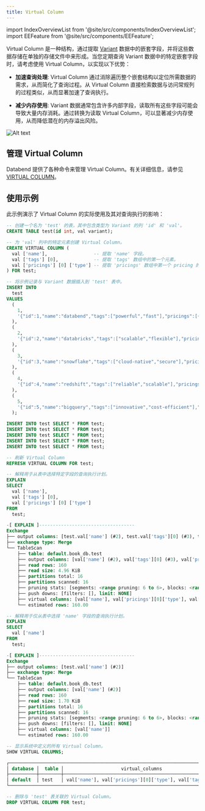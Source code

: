 ```yaml
---
title: Virtual Column
---
```


import IndexOverviewList from '@site/src/components/IndexOverviewList';
import EEFeature from '@site/src/components/EEFeature';

<EEFeature featureName='VIRTUAL COLUMN'/>

Virtual Column 是一种结构，通过提取 [Variant](/sql/sql-reference/data-types/variant) 数据中的嵌套字段，并将这些数据存储在单独的存储文件中来形成。当您定期查询 Variant 数据中的特定嵌套字段时，请考虑使用 Virtual Column，以实现以下优势：

- **加速查询处理**: Virtual Column 通过消除遍历整个嵌套结构以定位所需数据的需求，从而简化了查询过程。从 Virtual Column 直接检索数据与访问常规列的过程类似，从而显著加速了查询执行。

- **减少内存使用**: Variant 数据通常包含许多内部字段，读取所有这些字段可能会导致大量内存消耗。通过转换为读取 Virtual Column，可以显著减少内存使用，从而降低潜在的内存溢出风险。

![Alt text](/img/sql/virtual-column.png)

## 管理 Virtual Column

Databend 提供了各种命令来管理 Virtual Column。有关详细信息，请参见 [VIRTUAL COLUMN](/sql/sql-reference/data-types/variant/)。

## 使用示例

此示例演示了 Virtual Column 的实际使用及其对查询执行的影响：

```sql
-- 创建一个名为 'test' 的表，其中包含类型为 Variant 的列 'id' 和 'val'。
CREATE TABLE test(id int, val variant);

-- 为 'val' 列中的特定元素创建 Virtual Column。
CREATE VIRTUAL COLUMN (
  val ['name'],                 -- 提取 'name' 字段。
  val ['tags'] [0],             -- 提取 'tags' 数组中的第一个元素。
  val ['pricings'] [0] ['type'] -- 提取 'pricings' 数组中第一个 pricing 的 'type' 字段。
) FOR test;

-- 将示例记录与 Variant 数据插入到 'test' 表中。
INSERT INTO
  test
VALUES
  (
    1,
    '{"id":1,"name":"databend","tags":["powerful","fast"],"pricings":[{"type":"Standard","price":"Pay as you go"},{"type":"Enterprise","price":"Custom"}]}'
  ),
  (
    2,
    '{"id":2,"name":"databricks","tags":["scalable","flexible"],"pricings":[{"type":"Free","price":"Trial"},{"type":"Premium","price":"Subscription"}]}'
  ),
  (
    3,
    '{"id":3,"name":"snowflake","tags":["cloud-native","secure"],"pricings":[{"type":"Basic","price":"Pay per second"},{"type":"Enterprise","price":"Annual"}]}'
  ),
  (
    4,
    '{"id":4,"name":"redshift","tags":["reliable","scalable"],"pricings":[{"type":"On-Demand","price":"Pay per usage"},{"type":"Reserved","price":"1 year contract"}]}'
  ),
  (
    5,
    '{"id":5,"name":"bigquery","tags":["innovative","cost-efficient"],"pricings":[{"type":"Flat Rate","price":"Monthly"},{"type":"Flex","price":"Per query"}]}'
  );

INSERT INTO test SELECT * FROM test;
INSERT INTO test SELECT * FROM test;
INSERT INTO test SELECT * FROM test;
INSERT INTO test SELECT * FROM test;
INSERT INTO test SELECT * FROM test;

-- 刷新 Virtual Column
REFRESH VIRTUAL COLUMN FOR test;

-- 解释用于从表中选择特定字段的查询执行计划。
EXPLAIN
SELECT
  val ['name'],
  val ['tags'] [0],
  val ['pricings'] [0] ['type']
FROM
  test;

-[ EXPLAIN ]-----------------------------------
Exchange
├── output columns: [test.val['name'] (#2), test.val['tags'][0] (#3), test.val['pricings'][0]['type'] (#4)]
├── exchange type: Merge
└── TableScan
    ├── table: default.book_db.test
    ├── output columns: [val['name'] (#2), val['tags'][0] (#3), val['pricings'][0]['type'] (#4)]
    ├── read rows: 160
    ├── read size: 4.96 KiB
    ├── partitions total: 16
    ├── partitions scanned: 16
    ├── pruning stats: [segments: <range pruning: 6 to 6>, blocks: <range pruning: 16 to 16>]
    ├── push downs: [filters: [], limit: NONE]
    ├── virtual columns: [val['name'], val['pricings'][0]['type'], val['tags'][0]]
    └── estimated rows: 160.00

-- 解释用于仅从表中选择 'name' 字段的查询执行计划。
EXPLAIN
SELECT
  val ['name']
FROM
  test;

-[ EXPLAIN ]-----------------------------------
Exchange
├── output columns: [test.val['name'] (#2)]
├── exchange type: Merge
└── TableScan
    ├── table: default.book_db.test
    ├── output columns: [val['name'] (#2)]
    ├── read rows: 160
    ├── read size: 1.70 KiB
    ├── partitions total: 16
    ├── partitions scanned: 16
    ├── pruning stats: [segments: <range pruning: 6 to 6>, blocks: <range pruning: 16 to 16>]
    ├── push downs: [filters: [], limit: NONE]
    ├── virtual columns: [val['name']]
    └── estimated rows: 160.00

-- 显示系统中定义的所有 Virtual Column。
SHOW VIRTUAL COLUMNS;

┌─────────────────────────────────────────────────────────────────────────────┐
│ database │  table │                     virtual_columns                     │
├──────────┼────────┼─────────────────────────────────────────────────────────┤
│ default  │ test   │ val['name'], val['pricings'][0]['type'], val['tags'][0] │
└─────────────────────────────────────────────────────────────────────────────┘

-- 删除与 'test' 表关联的 Virtual Column。
DROP VIRTUAL COLUMN FOR test;
```